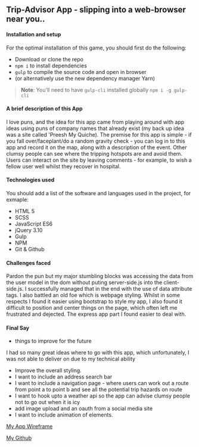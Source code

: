 ## Trip-Advisor App - slipping into a web-browser near you..

#### Installation and setup

For the optimal installation of this game, you should first do the following:

- Download or clone the repo
- `npm i` to install dependencies
- `gulp` to compile the source code and open in browser
- (or alternatively use the new dependency manager Yarn)

> **Note**: You'll need to have `gulp-cli` installed globally
> `npm i -g gulp-cli`

#### A brief description of this App

I love puns, and the idea for this app came from playing around with app ideas using puns of company names that already exist (my back up idea was a site called 'Preesh My Quiche).
The premise for this app is simple - if you fall over/faceplant/do a random gravity check - you can log in to this app and record it on the map, along with a description of the event. Other clumsy people can see where the tripping hotspots are and avoid them. Users can interact on the site by leaving comments - for example, to wish a fellow user well whilst they recover in hospital.


#### Technologies used

You should add a list of the software and languages used in the project, for exmaple:

- HTML 5
- SCSS
- JavaScript ES6
- jQuery 3.10
- Gulp
- NPM
- Git & Github

#### Challenges faced

Pardon the pun but my major stumbling blocks was accessing the data from the user model in the dom without puting server-side.js into the client-side.js. I successfully managed that in the end with the use of data attribute tags. I also battled an old foe which is webpage styling. Whilst in some respects I found it easier using bootstrap to style my app, I also found it difficult to position and center things on the page, which often left me frustrated and dejected. 
The express app part I found easier to deal with. 


#### Final Say
- things to improve for the future

I had so many great ideas where to go with this app, which unfortunately, I was not able to deliver on due to my technical ability 

- Improve the overall styling.
- I want to include an address search bar
- I want to include a navigation page - where users can work out a route from point a to point b and see all the potential trip hazards on route
- I want to hook upto a weather api so the app can advise clumsy people not to go out when it is icy
- add image upload and an oauth from a social media site
- I want to include animation of elements.

[My App Wireframe](http://imgur.com/a/tPBGc)

[My Github](https://github.com/Ollymid)